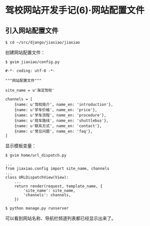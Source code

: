 # 驾校网站开发手记(6)·网站配置文件

## 引入网站配置文件

    $ cd ~/src/django/jiaxiao/jiaxiao

创建网站配置文件：

    $ gvim jiaxiao/config.py

    #-*- coding: utf-8 -*-

    """网站配置文件"""

    site_name = u'海淀驾校'

    channels = [
        {name: u'驾校简介', name_en: 'introduction'},
        {name: u'学车价格', name_en: 'price'},
        {name: u'学车流程', name_en: 'procedure'},
        {name: u'班车路线', name_en: 'shuttlebus'},
        {name: u'联系方式', name_en: 'contact'},
        {name: u'常见问题', name_en: 'faq'},
    ]

显示模板变量：

    $ gvim home/url_dispatch.py

    ...
    from jiaxiao.config import site_name, channels
    ...
    class URLDispatchView(View):
        ...
        return render(request, template_name, {
            'site_name': site_name,
            'channels': channels,
        })

    $ python manage.py runserver

可以看到网站名称、导航栏频道列表都已经显示出来了。